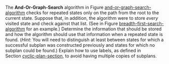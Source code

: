 

The <b>And-Or-Graph-Search</b> algorithm in
Figure <a class="insideBookFigRef" target="_blank" href="https://aimacode.github.io/aima-exercises/figures/and-or-graph-search-algorithm.png">and-or-graph-search-algorithm</a> checks for
repeated states only on the path from the root to the current state.
Suppose that, in addition, the algorithm were to store
<i>every</i> visited state and check against that list. (See in
Figure <a class="insideBookFigRef" href="#">breadth-first-search-algorithm</a> for an example.)
Determine the information that should be stored and how the algorithm
should use that information when a repeated state is found.
(*Hint*: You will need to distinguish at least between
states for which a successful subplan was constructed previously and
states for which no subplan could be found.) Explain how to use labels,
as defined in Section <a class="sectionRef" title="" href="#">cyclic-plan-section</a>, to avoid
having multiple copies of subplans.
